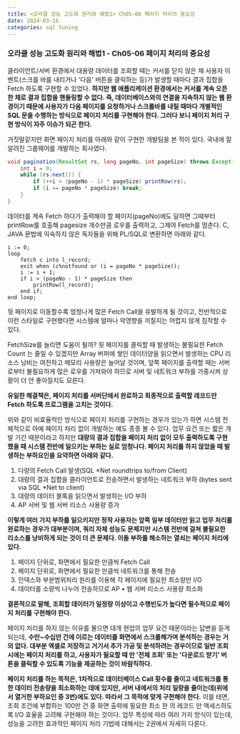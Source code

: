 ```yaml
---
title: <오라클 성능 고도화 원리와 해법1> Ch05-06 페이지 처리의 중요성
date: 2024-03-16
categories: sql tuning
---
```



### 오라클 성능 고도화 원리와 해법1 - Ch05-06 페이지 처리의 중요성

클라이언트/서버 환경에서 대용량 데이터를 조회할 때는 커서를 닫지 않은 채 사용자 이벤트(스크를 바를 내리거나 '다음' 버튼을 클릭하는 등)가 발생할 때마다 결과 집합을 Fetch 하도록 구현할 수 있었다. **하지만 웹 애플리케이션 환경에서는 커서를 계속 오픈한 채로 결과 집합을 핸들링할 수 없다. 즉, 데이터베이스와의 연결을 지속하지 않는 웹 환경이기 때문에 사용자가 다음 페이지를 요청하거나 스크롤바를 내릴 때마다 개별적인 SQL 문을 수행하는 방식으로 페이지 처리를 구현해야 한다. 그러다 보니 페이지 처리 구현 방식이 자주 이슈가 되곤 한다.**

거짓말같지만 화면 페이지 처리를 아래와 같이 구현한 개발팀을 본 적이 있다. 국내에 잘 알려진 그룹웨어를 개발하는 회사였다.

```java
void pagination(ResultSet rs, long pageNo, int pageSize) throws Exception {
    int i = 0;
    while (rs.next()) {
        if (++i > (pageNo - 1) * pageSize) printRow(rs);
        if (i == pageNo * pageSize) break;
    }
}
```

데이터를 계속 Fetch 하다가 출력해야 할 페이지(pageNo)에도 달하면 그때부터 printRow를 호출해 pagesize 개수만큼 로우를 출력하고, 그제야 Fetch를 멈춘다. C, JAVA 문법에 익숙하지 않은 독자들을 위해 PL/SQL로 변환하면 아래와 같다.

```PL/SQL
i := 0;
loop
    fetch c into l_record;
    exit when (c%notfound or (i = pageNo * pageSize));
    i := i + 1;
    if i > (pageNo - 1) * pageSize then 
        printRow(l_record);
    end if;
end loop;
```

뒷 페이지로 이동할수록 엄청나게 많은 Fetch Call을 유발하게 될 것이고, 전반적으로 이런 스타일로 구현했다면 시스템에 얼마나 악영향을 끼칠지는 어렵지 않게 짐작할 수 있다.

FetchSize를 늘리면 도움이 될까? 뒷 페이지를 클릭할 때 발생하는 불필요한 Fetch Count 는 줄일 수 있겠지만 Array 버퍼에 쌓인 데이터양을 읽으면서 발생하는 CPU 리소스 낭비는 여전하고 메모리 사용량은 늘어날 것이며, 앞쪽 페이지를 출력할 때는 서버로부터 불필요하게 많은 로우를 가져와야 하므로 서버 및 네트워크 부하를 가중시켜 상황이 더 안 좋아질지도 모른다.

**유일한 해결책은, 페이지 처리를 서버단에서 완료하고 최종적으로 출력할 레코드만 Fetch 하도록 프로그램을 고치는 것이다.**

위와 같이 비효율적인 방식으로 페이지 처리를 구현하는 경우가 있는가 하면 시스템 전체적으로 아예 페이지 처리 없이 개발하는 예도 종종 볼 수 있다. 업무 요건 또는 짧은 개발 기간 때문이라고 하지만 **대량의 결과 집합을 페이지 처리 없이 모두 출력하도록 구현했을 때 시스템 전반에 일으키는 부하는 실로 엄청나다. 페이지 처리를 하지 않았을 때 발생하는 부하요인을 요약하면 아래와 같다.**

1. 다량의 Fetch Call 발생(SQL \*Net roundtrips to/from Client)
2. 대량의 결과 집합을 클라이언트로 전송하면서 발생하는 네트워크 부하 (bytes sent via SQL \*Net to client)
3. 대량의 데이터 블록을 읽으면서 발생하는 I/O 부하
4. AP 서버 및 웹 서버 리소스 사용량 증가

**이렇게 여러 가지 부하를 일으키지만 정작 사용자는 앞쪽 일부 데이터만 읽고 업무 처리를 완료하는 경우가 대부분이며, 쿼리 자체 성능도 문제지만 시스템 전반에 걸쳐 불필요한 리소스를 낭비하게 되는 것이 더 큰 문제다. 이들 부하를 해소하는 열쇠는 페이지 처리에 있다.**

1. 페이지 단위로, 화면에서 필요한 만큼씩 Fetch Call
2. 페이지 단위로, 화면에서 필요한 만큼씩 네트워크를 통해 전송
3. 인덱스와 부분범위처리 원리를 이용해 각 페이지에 필요한 최소량만 I/O
4. 데이터를 소량씩 나누어 전송하므로 AP • 웹 서버 리소스 사용량 최소화

**결론적으로 말해, 조회할 데이터가 일정량 이상이고 수행빈도가 높다면 필수적으로 페이지 처리를 구현해야 한다.**

페이지 처리를 하지 않는 이유를 물으면 대개 현업의 업무 요건 때문이라는 답변을 듣게 되는데, **수만~수십만 건에 이르는 데이터를 화면에서 스크롤해가며 분석하는 경우는 거의 없다. 대부분 엑셀로 저장하고 거기서 추가 가공 및 분석하려는 경우이므로 일반 조회 시에는 페이지 처리를 하고, 사용자가 필요할 때 만 '전체 조회' 또는 '다운로드 받기' 버튼을 클릭할 수 있도록 기능을 제공하는 것이 바람직하다.**

**페이지 처리를 하는 목적은, 1차적으로 데이터베이스 Call 횟수를 줄이고 네트워크를 통한 데이터 전송량을 최소화하는 데에 있지만, 서버 내에서의 처리 일량을 줄이는데(위에서 열거한 부하요인 중 3번)에도 있다. 따라서 그 목적에 맞게 구현해야 한다.** 이를 테면, 조회 조건에 부합하는 100만 건 중 화면 출력에 필요한 최소 한 의 레코드 만 액세스하도록 I/O 효율을 고려해 구현해야 하는 것이다. 업무 특성에 따라 여러 가지 방식이 있는데, 성능을 고려한 효과적인 페이지 처리 기법에 대해서는 2권에서 자세히 다룬다.

